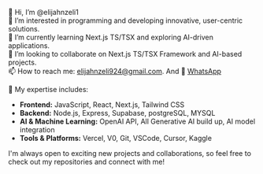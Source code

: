 👋 Hi, I’m @elijahnzeli1  
👀 I’m interested in programming and developing innovative, user-centric solutions.  
🌱 I’m currently learning Next.js TS/TSX and exploring AI-driven applications.  
💞️ I’m looking to collaborate on Next.js TS/TSX Framework and AI-based projects.  
📫 How to reach me: elijahnzeli924@gmail.com.  And
📱 [WhatsApp](https://wa.me/+254741905247)

🚀 My expertise includes:

- **Frontend:** JavaScript, React, Next.js, Tailwind CSS  
- **Backend:** Node.js, Express, Supabase, postgreSQL, MYSQL  
- **AI & Machine Learning:** OpenAI API, All Generative AI build up, AI model integration  
- **Tools & Platforms:** Vercel, V0, Git, VSCode, Cursor, Kaggle  

I'm always open to exciting new projects and collaborations, so feel free to check out my repositories and connect with me!


<!---
elijahnzeli1/elijahnzeli1 is a ✨ special ✨ repository because its `README.md` (this file) appears on your GitHub profile.
You can click the Preview link to take a look at your changes.
--->
